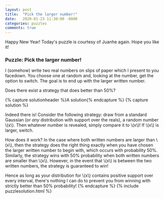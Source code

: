 ```yaml
---
layout: post
title:  "Pick the larger number!"
date:   2020-01-23 11:30:00 -0800
categories: puzzles
comments: true
---
```

Happy New Year! Today's puzzle is courtesy of Juanhe again. Hope you like it!

### Puzzle: Pick the larger number!
I (somehow) write two real numbers on slips of paper which I present to you facedown. You choose one at random and, looking at the number, get the option to switch. The goal is to end up with the larger written number.

Does there exist a strategy that does better than 50%?

{% capture solutionheader %}A solution{% endcapture %}
{% capture solution %}

Indeed there is! Consider the following strategy: draw from a standard Gaussian (or *any* distribution with support over the reals), a random number \\(x\\). Then whatever number is revealed, simply compare it to \\(x\\)! If \\(x\\) is larger, switch.

How does it work? In the case where both written numbers are larger than \\(x\\), then the strategy does the right thing exactly when you have chosen the larger written number to begin with, which occurs with probability 50%. Similarly, the strategy wins with 50% probability when both written numbers are smaller than \\(x\\). However, in the event that \\(x\\) is between the two written numbers, the strategy is guaranteed to win!

Hence as long as your distribution for \\(x\\) contains positive support over every interval, there's nothing I can do to prevent you from winning with strictly better than 50% probability!
{% endcapture %}
{% include puzzlesolution.html %}

